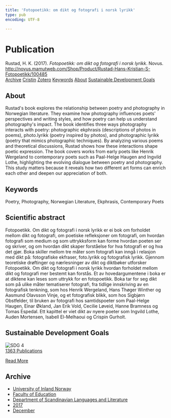 ```yaml
---
title: 'Fotopoetikk: om dikt og fotografi i norsk lyrikk'
type: pub
encoding: UTF-8

---
```

<h1>Publication</h1>
<article id="csl-bib-container-S4HSIC2T" class="csl-bib-container">
  <div class="csl-bib-body"> <div class="csl-entry">Rustad, H. K. (2017). <i>Fotopoetikk: om dikt og fotografi i norsk lyrikk</i>. Novus. <a href="http://novus.mamutweb.com/Shop/Product/Rustad-Hans-Kristian-S-Fotopoetikk/100485">http://novus.mamutweb.com/Shop/Product/Rustad-Hans-Kristian-S-Fotopoetikk/100485</a></div> </div>
  <div class="csl-bib-buttons">
    <a href="#taxonomy-article-S4HSIC2T" alt="archive" class="csl-bib-button">Archive</a>
    <a href="https://app.cristin.no/results/show.jsf?id=1527774" alt="Cristin" class="csl-bib-button">Cristin</a>
    <a href="http://zotero.org/groups/5881554/items/S4HSIC2T" alt="Zotero" class="csl-bib-button">Zotero</a>
    <a href="#keywords-article-S4HSIC2T" alt="keywords" class="csl-bib-button">Keywords</a>
    <a href="#about-article-S4HSIC2T" alt="about_pub" class="csl-bib-button">About</a>
    <a href="#sdg-article-S4HSIC2T" alt="sdg" class="csl-bib-button">Sustainable Development Goals</a>
  </div>
  <div id="csl-bib-meta-container-S4HSIC2T"></div>
</article>
<div id="csl-bib-meta-S4HSIC2T" class="csl-bib-meta">
  <article id="about-article-S4HSIC2T" class="about_pub-article">
    <h1>About</h1>
    Rustad's book explores the relationship between poetry and photography in Norwegian literature. They examine how photography influences poets' perspectives and writing styles, and how poetry can help us understand photography's impact. The book identifies three ways photography interacts with poetry: photographic ekphrasis (descriptions of photos in poems), photo.lyrikk (poetry inspired by photos), and photographic lyrikk (poetry that mimics photographic techniques). By analyzing various poems and theoretical discussions, Rustad shows how these interactions shape poetic expression. The book covers works from early poets like Henrik Wergeland to contemporary poets such as Paal-Helge Haugen and Ingvild Lothe, highlighting the evolving dialogue between poetry and photography. This study matters because it reveals how two different art forms can enrich each other and deepen our appreciation of both.
  </article>
  <article id="keywords-article-S4HSIC2T" class="keywords-article">
    <h1>Keywords</h1>
    Poetry, Photography, Norwegian Literature, Ekphrasis, Contemporary Poets
  </article>
  <article id="abstract-article-S4HSIC2T" class="abstract-article">
    <h1>Scientific abstract</h1>
    Fotopoetikk. Om dikt og fotografi i norsk lyrikk er ei bok om forholdet mellom dikt og fotografi, om poetiske refleksjoner om fotografi, om hvordan fotografi som medium og som uttrykksform kan forme hvordan poeten ser og skriver, og om hvordan dikt skaper forståelse for hva fotografi er og hva det gjør. Boka skiller mellom tre måter som fotografi kan inngå i relasjon med dikt på: fotografiske ekfraser, foto.lyrikk og fotografisk lyrikk. Gjennom teoretiske drøftinger og nærlesninger av dikt og diktbøker utforsker Fotopoetikk. Om dikt og fotografi i norsk lyrikk hvordan forholdet mellom dikt og fotografi mer bestemt kan forstås. Et av hovedargumentene i boka er at diktene kan leses som uttrykk for en fotopoetikk. Boka tar for seg dikt som på ulike måter tematiserer fotografi, fra tidlige innskriving av en fotografisk tenkning, som hos Henrik Wergeland, Hans Thøger Winther og Aasmund Olavsson Vinje, og et fotografisk blikk, som hos Sigbjørn Obstfelder, til bruken av fotografi hos samtidspoeter som Paal-Helge Haugen, Einar Økland, Jan Erik Vold, Cecilie Løveid, Hanne Bramness og Tomas Espedal. Ett kapittel er viet dikt av nyere poeter som Ingvild Lothe, Auden Mortensen, Isabell El-Melhaoui og Crispin Gurholt.
  </article>
  <article id="sdg-article-S4HSIC2T" class="sdg-article">
    <h1>Sustainable Development Goals</h1>
    <div class="sdg-container"><div id="sdg4" class="sdg">
        <img src="{{< params subfolder >}}images/sdg/sdg04_en.png" class="image" alt="SDG 4">
        <div class="sdg-overlay">
          <a href="{{< params subfolder >}}en/archive/?sdg=4#archive" class="sdg-publication-count"><span>1363</span> Publications</a>
          <p><a href="https://sdgs.un.org/goals/goal4" class="sdg-read-more">Read More</a></p>
        </div>
      </div></div>
  </article>
  <article id="taxonomy-article-S4HSIC2T" class="taxonomy-article">
    <h1>Archive</h1>
    <ul>
      <li><a href="{{< params subfolder >}}en/archive/?key=3DCRN523">University of Inland Norway</a></li>
      <li><a href="{{< params subfolder >}}en/archive/?key=WYNZA47F">Faculty of Education</a></li>
      <li><a href="{{< params subfolder >}}en/archive/?key=T9U6ILTU">Department of Scandinavian Languages and Literature</a></li>
      <li><a href="{{< params subfolder >}}en/archive/?key=ZXPJXTL9">2017</a></li>
      <li><a href="{{< params subfolder >}}en/archive/?key=K46NGGNP">December</a></li>
    </ul>
  </article>
</div>
